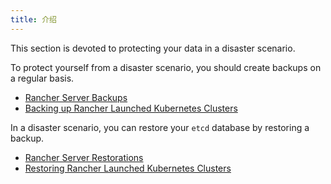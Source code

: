 ```yaml
---
title: 介绍
---
```


This section is devoted to protecting your data in a disaster scenario.

To protect yourself from a disaster scenario, you should create backups on a regular basis.

* [Rancher Server Backups](/docs/backups/backups)
* [Backing up Rancher Launched Kubernetes Clusters](/docs/cluster-admin/backing-up-etcd/)

In a disaster scenario, you can restore your `etcd` database by restoring a backup.

* [Rancher Server Restorations](/docs/backups/restorations)
* [Restoring Rancher Launched Kubernetes Clusters](/docs/cluster-admin/restoring-etcd/)

